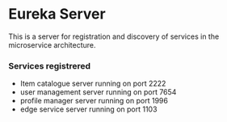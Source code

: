 # Eureka Server


This is a server for registration and discovery of services in the microservice architecture.


### Services registrered
* Item catalogue server running on port 2222
* user management server running on port 7654
* profile manager server running on port 1996
* edge service server running on port 1103
